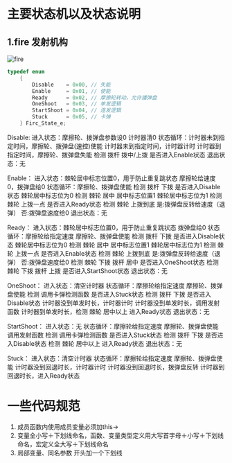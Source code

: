 # 主要状态机以及状态说明

## 1.fire 发射机构

![fire](https://gitee.com/lzero123/typora_-img/raw/master/PicGo/fire.png)

```c
typedef enum
    {
        Disable    = 0x00, // 失能
        Enable     = 0x01, // 使能
        Ready      = 0x02, // 摩擦轮转动，允许播弹盘
        OneShoot   = 0x03, // 单发逻辑
        StartShoot = 0x04, // 连发逻辑
        Stuck      = 0x05, // 卡弹
    } Firc_State_e;
```

Disable:
	进入状态：摩擦轮、拨弹盘参数设0
			  计时器清0
	状态循环：计时器未到指定时间，摩擦轮、拨弹盘(速控)使能
			  计时器未到指定时间，计时器计时
			  计时器到指定时间，摩擦轮、拨弹盘失能
			  检测 拨杆 拨中/上拨 是否进入Enable状态
	退出状态：无

Enable：
	进入状态：棘轮居中标志位置0，用于防止重复跳状态
			  摩擦轮给速度0，拨弹盘给0
	状态循环：摩擦轮、拨弹盘使能
			  检测 拨杆 下拨 是否进入Disable状态
			  棘轮居中标志位为0 检测 棘轮 居中 居中标志位置1
			  棘轮居中标志位为1 检测 棘轮 上拨一点 是否进入Ready状态
			  检测 棘轮 上拨到底 是:拨弹盘反转给速度（退弹） 否:拨弹盘速度给0
	退出状态：无

Ready：
	进入状态：棘轮居中标志位置0，用于防止重复跳状态
			  拨弹盘给0
	状态循环：摩擦轮给指定速度
			  摩擦轮、拨弹盘使能
			  检测 拨杆 下拨 是否进入Disable状态
			  棘轮居中标志位为0 检测 棘轮 居中 居中标志位置1
			  棘轮居中标志位为1 检测 棘轮 上拨一点 是否进入Enable状态
			  检测 棘轮 上拨到底 是:拨弹盘反转给速度（退弹） 否:拨弹盘速度给0
			  检测 棘轮 下拨 拨杆 居中 是否进入OneShoot状态
			  检测 棘轮 下拨 拨杆 上拨 是否进入StartShoot状态
	退出状态：无

OneShoot：
	进入状态：清空计时器
	状态循环：摩擦轮给指定速度
			  摩擦轮、拨弹盘使能
			  检测 调用卡弹检测函数 是否进入Stuck状态
			  检测 拨杆 下拨 是否进入Disable状态
			  计时器没到单发时长，计时器计时
			  计时器没到单发时长，调用发射函数
			  计时器到单发时长，检测 棘轮 居中以上 进入Ready状态
	退出状态：无

StartShoot：
	进入状态：无
	状态循环：摩擦轮给指定速度
			  摩擦轮、拨弹盘使能
			  调用发射函数
			  检测 调用卡弹检测函数 是否进入Stuck状态
			  检测 拨杆 下拨 是否进入Disable状态
			  检测 棘轮 居中以上 进入Ready状态
	退出状态：无

Stuck：
	进入状态：清空计时器
	状态循环：摩擦轮给指定速度
			  摩擦轮、拨弹盘使能
			  计时器没到回退时长，计时器计时
			  计时器没到回退时长，拨弹盘反转
			  计时器到回退时长，进入Ready状态			  			  



# 一些代码规范

1. 成员函数内使用成员变量必须加this->
2. 变量全小写＋下划线命名，函数、变量类型定义用大写首字母＋小写＋下划线命名，宏定义全大写＋下划线命名
3. 局部变量、同名参数 开头加一个下划线